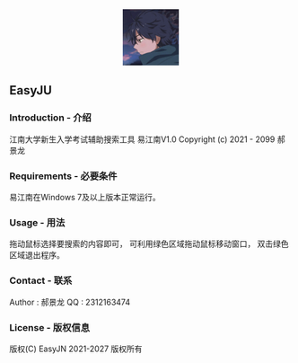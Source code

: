 <div align=center>
<img src="/image/logo.jpg"/ width="100">
</div>

## EasyJU

### Introduction - 介绍
江南大学新生入学考试辅助搜索工具
易江南V1.0
Copyright (c) 2021 - 2099 郝景龙

### Requirements - 必要条件
易江南在Windows 7及以上版本正常运行。

### Usage - 用法
拖动鼠标选择要搜索的内容即可，
可利用绿色区域拖动鼠标移动窗口，
双击绿色区域退出程序。

### Contact - 联系
Author : 郝景龙
QQ : 2312163474

### License - 版权信息
版权(C) EasyJN 2021-2027 版权所有


